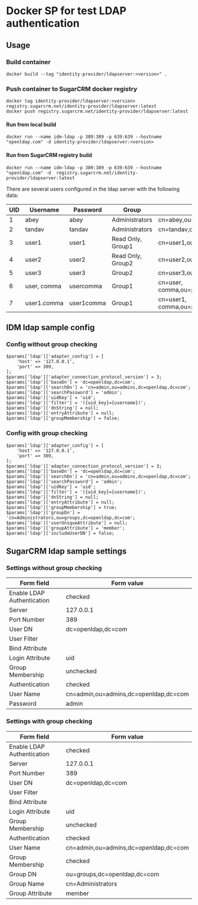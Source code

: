 # Docker SP for test LDAP authentication

## Usage

### Build container
```
docker build --tag "identity-provider/ldapserver:<version>" .
```

### Push container to SugarCRM docker registry
```
docker tag identity-provider/ldapserver:<version> registry.sugarcrm.net/identity-provider/ldapserver:latest
docker push registry.sugarcrm.net/identity-provider/ldapserver:latest
```

#### Run from local build
```
docker run --name idm-ldap -p 389:389 -p 639:639 --hostname "openldap.com" -d identity-provider/ldapserver:<version>
```

#### Run from SugarCRM registry build
```
docker run --name idm-ldap -p 389:389 -p 639:639 --hostname "openldap.com" -d  registry.sugarcrm.net/identity-provider/ldapserver:latest
```

There are several users configured in the ldap server with the following data:

| UID | Username | Password | Group | DN |
|-----|----------|----------|-------|----|
| 1 | abey | abey | Administrators | cn=abey,ou=people,dc=openldap,dc=com |
| 2 | tandav | tandav | Administrators | cn=tandav,ou=people,dc=openldap,dc=com |
| 3 | user1 | user1 | Read Only, Group1 | cn=user1,ou=people,dc=openldap,dc=com |
| 4 | user2 | user2 | Read Only, Group2 | cn=user2,ou=people,dc=openldap,dc=com |
| 5 | user3 | user3 | Group2 | cn=user3,ou=people,dc=openldap,dc=com |
| 6 | user, comma | usercomma | Group1 | cn=user\, comma,ou=people,dc=openldap,dc=com |
| 7 | user1.comma | user1comma | Group1 | cn=user1\, comma,ou=people,dc=openldap,dc=com |


## IDM ldap sample config

### Config without group checking
```
$params['ldap']['adapter_config'] = [
    'host' => '127.0.0.1',
    'port' => 389,
];
$params['ldap']['adapter_connection_protocol_version'] = 3;
$params['ldap']['baseDn'] = 'dc=openldap,dc=com';
$params['ldap']['searchDn'] = 'cn=admin,ou=admins,dc=openldap,dc=com';
$params['ldap']['searchPassword'] = 'admin';
$params['ldap']['uidKey'] = 'uid';
$params['ldap']['filter'] = '({uid_key}={username})';
$params['ldap']['dnString'] = null;
$params['ldap']['entryAttribute'] = null;
$params['ldap']['groupMembership'] = false;
```

### Config with group checking
```
$params['ldap']['adapter_config'] = [
    'host' => '127.0.0.1',
    'port' => 389,
];
$params['ldap']['adapter_connection_protocol_version'] = 3;
$params['ldap']['baseDn'] = 'dc=openldap,dc=com';
$params['ldap']['searchDn'] = 'cn=admin,ou=admins,dc=openldap,dc=com';
$params['ldap']['searchPassword'] = 'admin';
$params['ldap']['uidKey'] = 'uid';
$params['ldap']['filter'] = '({uid_key}={username})';
$params['ldap']['dnString'] = null;
$params['ldap']['entryAttribute'] = null;
$params['ldap']['groupMembership'] = true;
$params['ldap']['groupDn'] = 'cn=Administrators,ou=groups,dc=openldap,dc=com';
$params['ldap']['userUniqueAttribute'] = null;
$params['ldap']['groupAttribute'] = 'member';
$params['ldap']['includeUserDN'] = false;
```

## SugarCRM ldap sample settings

### Settings without group checking

| Form field | Form value |
|------------|------------|
| Enable LDAP Authentication | checked |
| Server | 127.0.0.1 |
| Port Number | 389 |
| User DN | dc=openldap,dc=com |
| User Filter | |
| Bind Attribute | |
| Login Attribute | uid |
| Group Membership | unchecked |
| Authentication | checked |
| User Name | cn=admin,ou=admins,dc=openldap,dc=com |
| Password | admin |

### Settings with group checking

| Form field | Form value |
|------------|------------|
| Enable LDAP Authentication | checked |
| Server | 127.0.0.1 |
| Port Number | 389 |
| User DN | dc=openldap,dc=com |
| User Filter | |
| Bind Attribute | |
| Login Attribute | uid |
| Group Membership | unchecked |
| Authentication | checked |
| User Name | cn=admin,ou=admins,dc=openldap,dc=com |
| Group Membership | checked |
| Group DN | ou=groups,dc=openldap,dc=com |
| Group Name | cn=Administrators |
| Group Attribute | member |
